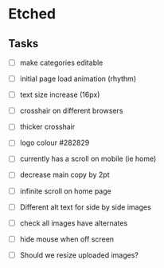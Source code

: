 # Etched


## Tasks
- [ ] make categories editable
- [ ] initial page load animation (rhythm)
- [ ] text size increase (16px)
- [ ] crosshair on different browsers
- [ ] thicker crosshair
- [ ] logo colour #282829
- [ ] currently has a scroll on mobile (ie home)
- [ ] decrease main copy by 2pt
- [ ] infinite scroll on home page
- [ ] Different alt text for side by side images
- [ ] check all images have alternates
- [ ] hide mouse when off screen
- [ ] Should we resize uploaded images?


